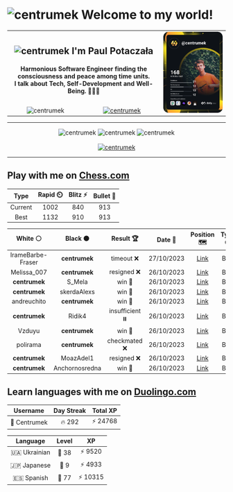 <h1>
  <img
    src="https://emojis.slackmojis.com/emojis/images/1531849430/4246/blob-sunglasses.gif"
    width="30"
    alt="centrumek"
  />
  Welcome to my world!
</h1>

<table>
  <tbody>
    <tr>
      <td align="center" width="70%" colspan="2">
        <h2>
          <img
            src="https://raw.githubusercontent.com/MartinHeinz/MartinHeinz/master/wave.gif"
            width="30px"
            alt="centrumek"
          />
          I'm Paul Potaczała
        </h2>
        <h4>
          Harmonious Software Engineer finding the consciousness and peace among time units.
          <br/>
          I talk about Tech, Self-Development and Well-Being. 🌿🧘🚀
        </h4>
      </td>
      <td width="30%" rowspan="2">
        <a href="https://app.daily.dev/centrumek">
          <img
            src="./devcard.svg"
            alt="centrumek"
          />
        </a>
      </td>
    </tr>
    <tr align="center">
      <td>
        <img
          src="https://komarev.com/ghpvc/?username=centrumek&label=visitors&color=0e75b6&style=flat"
          alt="centrumek"
        >
      </td>
      <td>
        <a href="https://stackoverflow.com/users/14496012/centrumek">
          <img
            src="https://stackoverflow.com/users/flair/14496012.png?theme=dark"
            alt="centrumek"
          >
        </a>
      </td>
    </tr>
  </tbody>
</table>

---
<div align="center">
  <img 
    src="https://github-readme-stats.vercel.app/api?username=centrumek&show_icons=true&count_private=true&theme=dark&hide_border=true&hide=issues,contribs&bg_color=00000000"
    alt="centrumek"
  />
  <img
    src="https://github-readme-stats.vercel.app/api/top-langs/?username=centrumek&layout=compact&hide_border=true&theme=dark&bg_color=00000000&langs_count=6&exclude_repo=air-statistic-app"
    alt="centrumek"
  />
  <img 
    src="https://github-readme-streak-stats.herokuapp.com?user=centrumek&theme=dark&hide_border=true&background=FFFFFF00"
    alt="centrumek"
  />
  <br/>
  <br/>
  <a href="https://www.buymeacoffee.com/centrumek">
    <img
      src="https://cdn.buymeacoffee.com/buttons/v2/default-orange.png"
      height="50"
      width="210"
      alt="centrumek"
    />
  </a>
</div>

---

## Play with me on [Chess.com](https://www.chess.com/member/centrumek)

<div align="center">
<!--START_SECTION:chessStats-->
<!-- Automatically generated with https://github.com/Balastrong/chess-stats-action -->

| Type | Rapid ⏲️ | Blitz ⚡ | Bullet 🔫 |
|:---:|:---:|:---:|:---:|
| Current | 1002 | 840 | 913 |
| Best | 1132 | 910 | 913 |

| White ⚪ | Black ⚫ | Result 🏆 | Date 📅 | Position 🗺️ | Type 🕕 |
|:---:|:---:|:---:|:---:|:---:|:---:|
| IrameBarbe-Fraser | **centrumek** | timeout ❌ | 27/10/2023 | <a href="http://www.ee.unb.ca/cgi-bin/tervo/fen.pl?select=8/8/8/4p2p/4Q2p/2k5/6PK/8 b - -">Link</a> | Blitz |
| Melissa_007 | **centrumek** | resigned ❌ | 26/10/2023 | <a href="http://www.ee.unb.ca/cgi-bin/tervo/fen.pl?select=8/p5K1/1p6/1P2P1P1/P7/2Q5/4k3/8 b - -">Link</a> | Blitz |
| **centrumek** | S_Mela | win 🥇 | 26/10/2023 | <a href="http://www.ee.unb.ca/cgi-bin/tervo/fen.pl?select=3Q4/ppp5/5kn1/3p4/1B1Pp3/P3P3/1PP2P2/2K5 b - -">Link</a> | Blitz |
| **centrumek** | skerdaAlexs | win 🥇 | 26/10/2023 | <a href="http://www.ee.unb.ca/cgi-bin/tervo/fen.pl?select=2k5/3b2pp/1R6/4Pp2/1K1B1P2/4P3/4r3/8 b - -">Link</a> | Blitz |
| andreuchito | **centrumek** | win 🥇 | 26/10/2023 | <a href="http://www.ee.unb.ca/cgi-bin/tervo/fen.pl?select=7K/4kq2/7r/8/8/8/8/8 w - -">Link</a> | Blitz |
| **centrumek** | Ridik4 | insufficient ⏸️ | 26/10/2023 | <a href="http://www.ee.unb.ca/cgi-bin/tervo/fen.pl?select=8/8/8/8/7k/5K2/8/8 w - -">Link</a> | Blitz |
| Vzduyu | **centrumek** | win 🥇 | 26/10/2023 | <a href="http://www.ee.unb.ca/cgi-bin/tervo/fen.pl?select=r3k1nr/pp1bq2p/3p2p1/2pP1p2/2N1PB2/2b5/PPP2PPP/R3KB1R w KQkq -">Link</a> | Blitz |
| polirama | **centrumek** | checkmated ❌ | 26/10/2023 | <a href="http://www.ee.unb.ca/cgi-bin/tervo/fen.pl?select=5Q1k/pp1q2pp/5p2/5P2/8/4B3/PP3KPP/R7 b - -">Link</a> | Blitz |
| **centrumek** | MoazAdel1 | resigned ❌ | 26/10/2023 | <a href="http://www.ee.unb.ca/cgi-bin/tervo/fen.pl?select=8/p6k/6pP/4p3/5p1P/PP6/1BPrq3/1KR5 w - -">Link</a> | Blitz |
| **centrumek** | Anchornosredna | win 🥇 | 26/10/2023 | <a href="http://www.ee.unb.ca/cgi-bin/tervo/fen.pl?select=rnbqkbnr/pppp1ppp/8/4P3/8/8/PPP1PPPP/RNBQKBNR b KQkq -">Link</a> | Blitz |

<!--END_SECTION:chessStats-->
</div>

## Learn languages with me on [Duolingo.com](https://www.duolingo.com/profile/Centrumek)

<div align="center">
<!--START_SECTION:duolingoStats-->
<!-- Automatically generated with https://github.com/centrumek/duolingo-readme-stats-->

| Username | Day Streak | Total XP |
|:---:|:---:|:---:|
| 👤 Centrumek | 🔥 292 | ⚡ 24768 |

| Language | Level | XP |
|:---:|:---:|:---:|
| 🇺🇦 Ukrainian | 👑 38 | ⚡ 9520 |
| 🇯🇵 Japanese | 👑 9 | ⚡ 4933 |
| 🇪🇸 Spanish | 👑 77 | ⚡ 10315 |

<!--END_SECTION:duolingoStats-->
</div>
<!--
**centrumek/centrumek** is a ✨ _special_ ✨ repository because its `README.md` (this file) appears on your GitHub profile.

Here are some ideas to get you started:

- 🔭 I’m currently working on ...
- 🌱 I’m currently learning ...
- 👯 I’m looking to collaborate on ...
- 🤔 I’m looking for help with ...
- 💬 Ask me about ...
- 📫 How to reach me: ...
- 😄 Pronouns: ...
- ⚡ Fun fact: ...
-->
